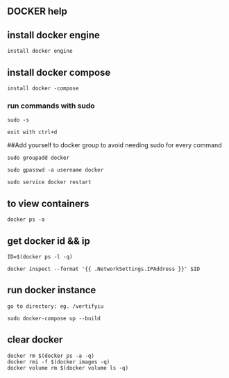 ## DOCKER help

## install docker engine

    install docker engine

## install docker compose

    install docker -compose

### run commands with sudo

    sudo -s

    exit with ctrl+d

##Add yourself to docker group to avoid needing sudo for every command

    sudo groupadd docker

    sudo gpasswd -a username docker

    sudo service docker restart

## to view containers

    docker ps -a

## get docker id && ip

    ID=$(docker ps -l -q)

    docker inspect --format '{{ .NetworkSettings.IPAddress }}' $ID

## run docker instance

    go to directory: eg. /vertifyiu

    sudo docker-compose up --build

## clear docker

    docker rm $(docker ps -a -q)
    docker rmi -f $(docker images -q)
    docker volume rm $(docker volume ls -q)
